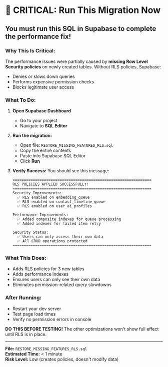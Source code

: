 # 🚨 CRITICAL: Run This Migration Now

## You must run this SQL in Supabase to complete the performance fix!

### Why This Is Critical:

The performance issues were partially caused by **missing Row Level Security policies** on newly created tables. Without RLS policies, Supabase:

- Denies or slows down queries
- Performs expensive permission checks
- Blocks legitimate user access

### What To Do:

1. **Open Supabase Dashboard**
   - Go to your project
   - Navigate to **SQL Editor**

2. **Run the migration:**
   - Open file: `RESTORE_MISSING_FEATURES_RLS.sql`
   - Copy the entire contents
   - Paste into Supabase SQL Editor
   - Click **Run**

3. **Verify Success:**
   You should see this message:

   ```
   ==============================================================
   RLS POLICIES APPLIED SUCCESSFULLY!
   ==============================================================
   Security Improvements:
     ✅ RLS enabled on embedding_queue
     ✅ RLS enabled on contact_timeline_queue
     ✅ RLS enabled on user_ai_profiles

   Performance Improvements:
     ✅ Added composite indexes for queue processing
     ✅ Added indexes for failed item retry

   Security Status:
     ✅ Users can only access their own data
     ✅ All CRUD operations protected
   ==============================================================
   ```

### What This Does:

- Adds RLS policies for 3 new tables
- Adds performance indexes
- Ensures users can only see their own data
- Eliminates permission-related query slowdowns

### After Running:

- Restart your dev server
- Test page load times
- Verify no permission errors in console

**DO THIS BEFORE TESTING!** The other optimizations won't show full effect until RLS is in place.

---

**File:** `RESTORE_MISSING_FEATURES_RLS.sql`  
**Estimated Time:** < 1 minute  
**Risk Level:** Low (creates policies, doesn't modify data)

